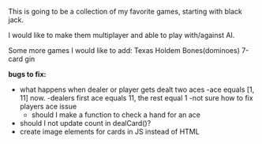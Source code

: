 This is going to be a collection of my favorite games, starting with black jack.

I would like to make them multiplayer and able to play with/against AI.

Some more games I would like to add:
Texas Holdem
Bones(dominoes)
7-card gin


<b>bugs to fix:</b>
- what happens when dealer or player gets dealt two aces
    -ace equals [1, 11] now.
    -dealers first ace equals 11, the rest equal 1
    -not sure how to fix players ace issue
    - should I make a function to check a hand for an ace 
- should I not update count in dealCard()? 
- create image elements for cards in JS instead of HTML